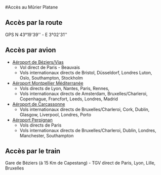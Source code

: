 #Accès au Mûrier Platane

## Accès par la route

GPS N 43°19'39'' - E 3°02'31''

## Accès par avion

* [Aéroport de Béziers/Vias](http://www.beziers.aeroport.fr/)
  * Vol direct de Paris - Beauvais 
  * Vols internationaux directs de Bristol, Düsseldorf, Londres Luton, Oslo, Southampton, Stockholm
* [Aéroport Montpellier Méditerranée](http://www.montpellier.aeroport.fr/)
  * Vols directs de Lyon, Nantes, Paris, Rennes, 
  * Vols internationaux directs de Amsterdam, Bruxelles/Charleroi, Copenhague, Francfort, Leeds, Londres, Madrid
* [Aéroport de Carcassonne](http://www.aeroport-carcassonne.com)
  * Vols internationaux directs de Bruxelles/Charleroi, Cork, Dublin, Glasgow, Liverpool, Londres, Porto
* [Aéroport Perpignan](http://www.aeroport-perpignan.com)
  * Vols directs de Paris 
  * Vols internationaux directs de Bruxelles/Charleroi, Dublin, Londres, Manchester, Southampton

## Accès par le train

Gare de Béziers (à 15 Km de Capestang) - TGV direct de Paris, Lyon, Lille, Bruxelles


